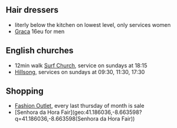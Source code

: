 
## Hair dressers
- literly below the kitchen on lowest level, only services women
- [Graca](geo:41.1803803,-8.6821773?q=41.1803803,-8.6821773(Graca+Ribeiro+Cabeleireiros)) 16eu for men

## English churches
- 12min walk [Surf Church](https://surfchurch.pt), service on sundays at 18:15
- [Hillsong](https://hillsong.com/portugal/porto/), services on sundays at 09:30, 11:30, 17:30

## Shopping
- [Fashion Outlet](https://viladocondefashionoutlet.pt/), every last thursday of month is sale
- [Senhora da Hora Fair](geo:41.186036,-8.663598?q=41.186036,-8.663598(Senhora da Hora Fair))

